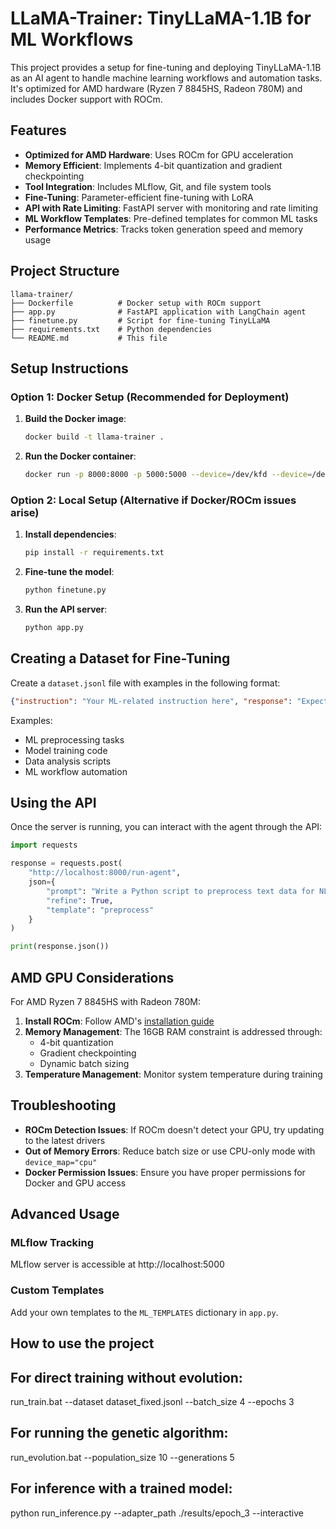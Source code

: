 # LLaMA-Trainer: TinyLLaMA-1.1B for ML Workflows

This project provides a setup for fine-tuning and deploying TinyLLaMA-1.1B as an AI agent to handle machine learning workflows and automation tasks. It's optimized for AMD hardware (Ryzen 7 8845HS, Radeon 780M) and includes Docker support with ROCm.

## Features

- **Optimized for AMD Hardware**: Uses ROCm for GPU acceleration
- **Memory Efficient**: Implements 4-bit quantization and gradient checkpointing
- **Tool Integration**: Includes MLflow, Git, and file system tools
- **Fine-Tuning**: Parameter-efficient fine-tuning with LoRA
- **API with Rate Limiting**: FastAPI server with monitoring and rate limiting
- **ML Workflow Templates**: Pre-defined templates for common ML tasks
- **Performance Metrics**: Tracks token generation speed and memory usage

## Project Structure

```
llama-trainer/
├── Dockerfile          # Docker setup with ROCm support
├── app.py              # FastAPI application with LangChain agent
├── finetune.py         # Script for fine-tuning TinyLLaMA
├── requirements.txt    # Python dependencies
└── README.md           # This file
```

## Setup Instructions

### Option 1: Docker Setup (Recommended for Deployment)

1. **Build the Docker image**:
   ```bash
   docker build -t llama-trainer .
   ```

2. **Run the Docker container**:
   ```bash
   docker run -p 8000:8000 -p 5000:5000 --device=/dev/kfd --device=/dev/dri --group-add video llama-trainer
   ```

### Option 2: Local Setup (Alternative if Docker/ROCm issues arise)

1. **Install dependencies**:
   ```bash
   pip install -r requirements.txt
   ```

2. **Fine-tune the model**:
   ```bash
   python finetune.py
   ```

3. **Run the API server**:
   ```bash
   python app.py
   ```

## Creating a Dataset for Fine-Tuning

Create a `dataset.jsonl` file with examples in the following format:

```json
{"instruction": "Your ML-related instruction here", "response": "Expected model response"}
```

Examples:
- ML preprocessing tasks
- Model training code
- Data analysis scripts
- ML workflow automation

## Using the API

Once the server is running, you can interact with the agent through the API:

```python
import requests

response = requests.post(
    "http://localhost:8000/run-agent",
    json={
        "prompt": "Write a Python script to preprocess text data for NLP",
        "refine": True,
        "template": "preprocess"
    }
)

print(response.json())
```

## AMD GPU Considerations

For AMD Ryzen 7 8845HS with Radeon 780M:

1. **Install ROCm**: Follow AMD's [installation guide](https://rocm.docs.amd.com/en/latest/deploy/linux/quick_start.html)
2. **Memory Management**: The 16GB RAM constraint is addressed through:
   - 4-bit quantization
   - Gradient checkpointing
   - Dynamic batch sizing
3. **Temperature Management**: Monitor system temperature during training

## Troubleshooting

- **ROCm Detection Issues**: If ROCm doesn't detect your GPU, try updating to the latest drivers
- **Out of Memory Errors**: Reduce batch size or use CPU-only mode with `device_map="cpu"`
- **Docker Permission Issues**: Ensure you have proper permissions for Docker and GPU access

## Advanced Usage

### MLflow Tracking

MLflow server is accessible at http://localhost:5000

### Custom Templates

Add your own templates to the `ML_TEMPLATES` dictionary in `app.py`.


## How to use the project

## For direct training without evolution:

run_train.bat --dataset dataset_fixed.jsonl --batch_size 4 --epochs 3

## For running the genetic algorithm:

run_evolution.bat --population_size 10 --generations 5
## For inference with a trained model:

python run_inference.py --adapter_path ./results/epoch_3 --interactive